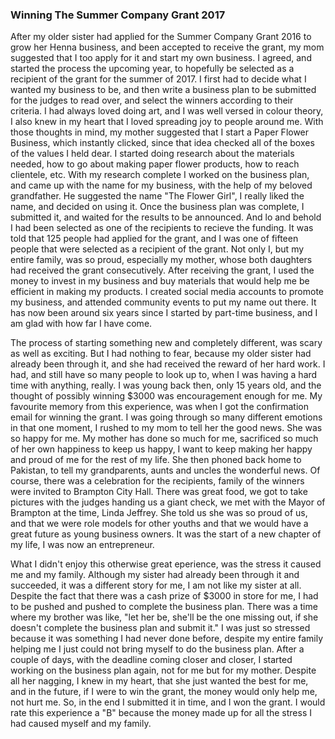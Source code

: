 ### Winning The Summer Company Grant 2017

After my older sister had applied for the Summer Company Grant 2016 to grow her Henna business, and been accepted to receive the grant, my mom suggested that I too apply for it and start my own business. I agreed, and started the process the upcoming year, to hopefully be selected as a recipient of the grant for the summer of 2017. I first had to decide what I wanted my business to be, and then write a business plan to be submitted for the judges to read over, and select the winners according to their criteria. I had always loved doing art, and I was well versed in colour theory, I also knew in my heart that I loved spreading joy to people around me. With those thoughts in mind, my mother suggested that I start a Paper Flower Business, which instantly clicked, since that idea checked all of the boxes of the values I held dear. I started doing research about the materials needed, how to go about making paper flower products, how to reach clientele, etc. With my research complete I worked on the business plan, and came up with the name for my business, with the help of my beloved grandfather. He suggested the name "The Flower Girl", I really liked the name, and decided on using it. Once the business plan was complete, I submitted it, and waited for the results to be announced. And lo and behold I had been selected as one of the recipients to recieve the funding. It was told that 125 people had applied for the grant, and I was one of fifteen people that were selected as a recipient of the grant. Not only I, but my entire family, was so proud, especially my mother, whose both daughters had received the grant consecutively. After receiving the grant, I used the money to invest in my business and buy materials that would help me be efficient in making my products. I created social media accounts to promote my business, and attended community events to put my name out there. It has now been around six years since I started by part-time business, and I am glad with how far I have come.



The process of starting something new and completely different, was scary as well as exciting. But I had nothing to fear, because my older sister had already been through it, and she had received the reward of her hard work. I had, and still have so many people to look up to, when I was having a hard time with anything, really. I was young back then, only 15 years old, and the thought of possibly winning $3000 was encouragement enough for me. My favourite memory from this experience, was when I got the confirmation email for winning the grant. I was going through so many different emotions in that one moment, I rushed to my mom to tell her the good news. She was so happy for me. My mother has done so much for me, sacrificed so much of her own happiness to keep us happy, I want to keep making her happy and proud of me for the rest of my life. She then phoned back home to Pakistan, to tell my grandparents, aunts and uncles the wonderful news. Of course, there was a celebration for the recipients, family of the winners were invited to Brampton City Hall. There was great food, we got to take pictures with the judges handing us a giant check, we met with the Mayor of Brampton at the time, Linda Jeffrey. She told us she was so proud of us, and that we were role models for other youths and that we would have a great future as young business owners. It was the start of a new chapter of my life, I was now an entrepreneur.

What I didn't enjoy this otherwise great eperience, was the stress it caused me and my family. Although my sister had already been through it and succeeded, it was a different story for me, I am not like my sister at all. Despite the fact that there was a cash prize of $3000 in store for me, I had to be pushed and pushed to complete the business plan. There was a time where my brother was like, "let her be, she'll be the one missing out, if she doesn't complete the business plan and submit it." I was just so stressed because it was something I had never done before, despite my entire family helping me I just could not bring myself to do the business plan. After a couple of days, with the deadline coming closer and closer, I started working on the business plan again, not for me but for my mother. Despite all her nagging, I knew in my heart, that she just wanted the best for me, and in the future, if I were to win the grant, the money would only help me, not hurt me. So, in the end I submitted it in time, and I won the grant. I would rate this experience a "B" because the money made up for all the stress I had caused myself and my family.